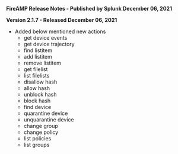 **FireAMP Release Notes - Published by Splunk December 06, 2021**


**Version 2.1.7 - Released December 06, 2021**

* Added below mentioned new actions
    * get device events
    * get device trajectory
    * find listitem
    * add listitem
    * remove listitem
    * get filelist
    * list filelists
    * disallow hash
    * allow hash
    * unblock hash
    * block hash
    * find device
    * quarantine device
    * unquarantine device
    * change group
    * change policy
    * list policies
    * list groups